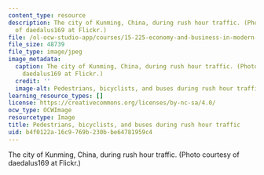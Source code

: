 ```yaml
---
content_type: resource
description: The city of Kunming, China, during rush hour traffic. (Photo courtesy
  of daedalus169 at Flickr.)
file: /ol-ocw-studio-app/courses/15-225-economy-and-business-in-modern-china-and-india-spring-2008/b4f0122a16c9769b230bbe64781959c4_15-225s08.jpg
file_size: 48739
file_type: image/jpeg
image_metadata:
  caption: The city of Kunming, China, during rush hour traffic. (Photo courtesy of
    daedalus169 at Flickr.)
  credit: ''
  image-alt: Pedestrians, bicyclists, and buses during rush hour traffic.
learning_resource_types: []
license: https://creativecommons.org/licenses/by-nc-sa/4.0/
ocw_type: OCWImage
resourcetype: Image
title: Pedestrians, bicyclists, and buses during rush hour traffic
uid: b4f0122a-16c9-769b-230b-be64781959c4
---
```

The city of Kunming, China, during rush hour traffic. (Photo courtesy of daedalus169 at Flickr.)